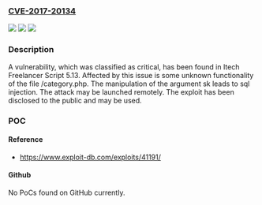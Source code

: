 ### [CVE-2017-20134](https://cve.mitre.org/cgi-bin/cvename.cgi?name=CVE-2017-20134)
![](https://img.shields.io/static/v1?label=Product&message=Freelancer%20Script&color=blue)
![](https://img.shields.io/static/v1?label=Version&message=n%2Fa&color=blue)
![](https://img.shields.io/static/v1?label=Vulnerability&message=CWE-89%20SQL%20Injection&color=brighgreen)

### Description

A vulnerability, which was classified as critical, has been found in Itech Freelancer Script 5.13. Affected by this issue is some unknown functionality of the file /category.php. The manipulation of the argument sk leads to sql injection. The attack may be launched remotely. The exploit has been disclosed to the public and may be used.

### POC

#### Reference
- https://www.exploit-db.com/exploits/41191/

#### Github
No PoCs found on GitHub currently.

